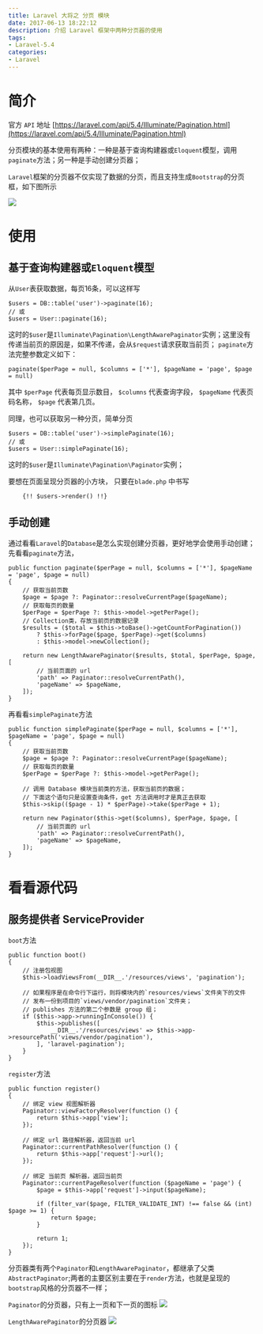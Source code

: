 ```yaml
---
title: Laravel 大将之 分页 模块
date: 2017-06-13 18:22:12
description: 介绍 Laravel 框架中两种分页器的使用
tags:
- Laravel-5.4
categories:
- Laravel
---
```


# 简介
官方 `API` 地址 [https://laravel.com/api/5.4/Illuminate/Pagination.html](https://laravel.com/api/5.4/Illuminate/Pagination.html)

分页模块的基本使用有两种：一种是基于查询构建器或`Eloquent`模型，调用`paginate`方法；另一种是手动创建分页器；

`Laravel`框架的分页器不仅实现了数据的分页，而且支持生成`Bootstrap`的分页框，如下图所示

![][1]

# 使用
## 基于查询构建器或`Eloquent`模型
从`User`表获取数据，每页16条，可以这样写
```
$users = DB::table('user')->paginate(16);
// 或
$users = User::paginate(16);
```
这时的`$user`是`Illuminate\Pagination\LengthAwarePaginator`实例；这里没有传递当前页的原因是，如果不传递，会从`$request`请求获取当前页；
`paginate`方法完整参数定义如下：
```
paginate($perPage = null, $columns = ['*'], $pageName = 'page', $page = null)
```
其中 `$perPage` 代表每页显示数目， `$columns` 代表查询字段， `$pageName` 代表页码名称， `$page` 代表第几页。 

同理，也可以获取另一种分页，简单分页
```
$users = DB::table('user')->simplePaginate(16);
// 或
$users = User::simplePaginate(16);
```
这时的`$user`是`Illuminate\Pagination\Paginator`实例；

要想在页面呈现分页器的小方块， 只要在`blade.php` 中书写
```
    {!! $users->render() !!}
```

## 手动创建
通过看看`Laravel`的`Database`是怎么实现创建分页器，更好地学会使用手动创建；
先看看`paginate`方法，
```
public function paginate($perPage = null, $columns = ['*'], $pageName = 'page', $page = null)   
{               
    // 获取当前页数
    $page = $page ?: Paginator::resolveCurrentPage($pageName);       
    // 获取每页的数量
    $perPage = $perPage ?: $this->model->getPerPage();               
    // Collection类，存放当前页的数据记录
    $results = ($total = $this->toBase()->getCountForPagination())                              
        ? $this->forPage($page, $perPage)->get($columns)                
        : $this->model->newCollection();                                
                                                                                                     
    return new LengthAwarePaginator($results, $total, $perPage, $page, [ 
        // 当前页面的 url
        'path' => Paginator::resolveCurrentPath(),                                              
        'pageName' => $pageName,                                                                
    ]);                                                                                         
}  
```
再看看`simplePaginate`方法
```
public function simplePaginate($perPage = null, $columns = ['*'], $pageName = 'page', $page = null)
{        
    // 获取当前页数
    $page = $page ?: Paginator::resolveCurrentPage($pageName);                                  
    // 获取每页的数量                      
    $perPage = $perPage ?: $this->model->getPerPage();                                          
                                                                                                
    // 调用 Database 模块当前类的方法，获取当前页的数据；
    // 下面这个语句只是设置查询条件，get 方法调用时才是真正去获取
    $this->skip(($page - 1) * $perPage)->take($perPage + 1);                                    
                                                                                                 
    return new Paginator($this->get($columns), $perPage, $page, [  
        // 当前页面的 url
        'path' => Paginator::resolveCurrentPath(),                                              
        'pageName' => $pageName,                                                                
    ]);                                                                                         
} 
```


# 看看源代码
## 服务提供者 ServiceProvider
`boot`方法
```
public function boot()
{
    // 注册包视图
    $this->loadViewsFrom(__DIR__.'/resources/views', 'pagination');

    // 如果程序是在命令行下运行，则将模块内的`resources/views`文件夹下的文件
    // 发布一份到项目的`views/vendor/pagination`文件夹；
    // publishes 方法的第二个参数是 group 组；
    if ($this->app->runningInConsole()) {
        $this->publishes([
            __DIR__.'/resources/views' => $this->app->resourcePath('views/vendor/pagination'),
        ], 'laravel-pagination');
    }
}
```
`register`方法
```
public function register()
{
    // 绑定 view 视图解析器
    Paginator::viewFactoryResolver(function () {
        return $this->app['view'];
    });

    // 绑定 url 路径解析器，返回当前 url
    Paginator::currentPathResolver(function () {
        return $this->app['request']->url();
    });

    // 绑定 当前页 解析器，返回当前页
    Paginator::currentPageResolver(function ($pageName = 'page') {
        $page = $this->app['request']->input($pageName);

        if (filter_var($page, FILTER_VALIDATE_INT) !== false && (int) $page >= 1) {
            return $page;
        }

        return 1;
    });
}
```
分页器类有两个`Paginator`和`LengthAwarePaginator`，都继承了父类`AbstractPaginator`;两者的主要区别主要在于`render`方法，也就是呈现的`bootstrap`风格的分页器不一样；

`Paginator`的分页器，只有上一页和下一页的图标
![][2]

`LengthAwarePaginator`的分页器
![][3]


  [1]: http://owk2q4gs5.bkt.clouddn.com/bVO72Q.png 
  [2]: http://owk2q4gs5.bkt.clouddn.com/bVO73d.png
  [3]: http://owk2q4gs5.bkt.clouddn.com/bVO72Q.png
